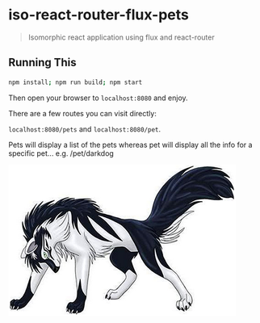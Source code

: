# iso-react-router-flux-pets

> Isomorphic react application using flux and react-router

## Running This

```sh
npm install; npm run build; npm start
```

Then open your browser to `localhost:8080` and enjoy.

There are a few routes you can visit directly:

`localhost:8080/pets` and `localhost:8080/pet`. 

Pets will display a list of the pets whereas pet will display all the info for a specific pet... e.g. /pet/darkdog

![](public/img/darkdog.png)